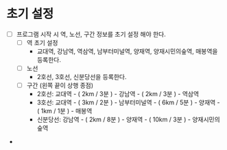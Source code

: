 # 초기 설정
- [ ] 프로그램 시작 시 역, 노선, 구간 정보를 초기 설정 해야 한다.
  - [ ] 역 초기 설정
    - 교대역, 강남역, 역삼역, 남부터미널역, 양재역, 양재시민의숲역, 매봉역을 등록한다.
  - [ ] 노선
    - 2호선, 3호선, 신분당선을 등록한다.
  - [ ] 구간 (왼쪽 끝이 상행 종점)
    - 2호선: 교대역 - ( 2km / 3분 ) - 강남역 - ( 2km / 3분 ) - 역삼역
    - 3호선: 교대역 - ( 3km / 2분 ) - 남부터미널역 - ( 6km / 5분 ) - 양재역 - ( 1km / 1분 ) - 매봉역
    - 신분당선: 강남역 - ( 2km / 8분 ) - 양재역 - ( 10km / 3분 ) - 양재시민의숲역
- 